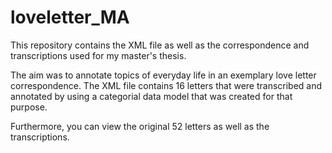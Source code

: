 # loveletter_MA
This repository contains the XML file as well as the correspondence and transcriptions used for my master's thesis.

The aim was to annotate topics of everyday life in an exemplary love letter correspondence. The XML file contains 16 letters that were transcribed and annotated by using a categorial data model that was created for that purpose. 

Furthermore, you can view the original 52 letters as well as the transcriptions.

